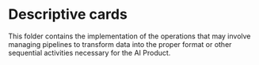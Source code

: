 # Descriptive cards

This folder contains the implementation of the operations that may involve managing pipelines to transform data into the proper format or other sequential activities necessary for the AI Product.